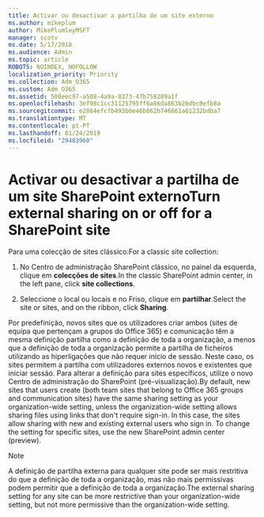 ```yaml
---
title: Activar ou desactivar a partilha de um site externo
ms.author: mikeplum
author: MikePlumleyMSFT
manager: scotv
ms.date: 5/17/2018
ms.audience: Admin
ms.topic: article
ROBOTS: NOINDEX, NOFOLLOW
localization_priority: Priority
ms.collection: Adm_O365
ms.custom: Adm_O365
ms.assetid: 500eec97-a508-4a9a-8373-47b758209a1f
ms.openlocfilehash: 3ef08c1cc31125795ff6a86da863b26dbc0efb8a
ms.sourcegitcommit: e2864efcfb493b6e46b662b746661a61232bdba7
ms.translationtype: MT
ms.contentlocale: pt-PT
ms.lasthandoff: 01/24/2019
ms.locfileid: "29483960"
---
```

# <a name="turn-external-sharing-on-or-off-for-a-sharepoint-site"></a><span data-ttu-id="ae8c8-102">Activar ou desactivar a partilha de um site SharePoint externo</span><span class="sxs-lookup"><span data-stu-id="ae8c8-102">Turn external sharing on or off for a SharePoint site</span></span>

<span data-ttu-id="ae8c8-103">Para uma colecção de sites clássico:</span><span class="sxs-lookup"><span data-stu-id="ae8c8-103">For a classic site collection:</span></span>
  
1. <span data-ttu-id="ae8c8-104">No Centro de administração SharePoint clássico, no painel da esquerda, clique em **colecções de sites**.</span><span class="sxs-lookup"><span data-stu-id="ae8c8-104">In the classic SharePoint admin center, in the left pane, click **site collections**.</span></span>
    
2. <span data-ttu-id="ae8c8-105">Seleccione o local ou locais e no Friso, clique em **partilhar**.</span><span class="sxs-lookup"><span data-stu-id="ae8c8-105">Select the site or sites, and on the ribbon, click **Sharing**.</span></span>
    
<span data-ttu-id="ae8c8-p101">Por predefinição, novos sites que os utilizadores criar ambos (sites de equipa que pertençam a grupos do Office 365) e comunicação têm a mesma definição partilha como a definição de toda a organização, a menos que a definição de toda a organização permite a partilha de ficheiros utilizando as hiperligações que não requer início de sessão. Neste caso, os sites permitem a partilha com utilizadores externos novos e existentes que iniciar sessão. Para alterar a definição para sites específicos, utilize o novo Centro de administração do SharePoint (pré-visualização).</span><span class="sxs-lookup"><span data-stu-id="ae8c8-p101">By default, new sites that users create (both team sites that belong to Office 365 groups and communication sites) have the same sharing setting as your organization-wide setting, unless the organization-wide setting allows sharing files using links that don't require sign-in. In this case, the sites allow sharing with new and existing external users who sign in. To change the setting for specific sites, use the new SharePoint admin center (preview).</span></span>
  
> [!NOTE]
> <span data-ttu-id="ae8c8-109">A definição de partilha externa para qualquer site pode ser mais restritiva do que a definição de toda a organização, mas não mais permissivas podem permitir que a definição de toda a organização.</span><span class="sxs-lookup"><span data-stu-id="ae8c8-109">The external sharing setting for any site can be more restrictive than your organization-wide setting, but not more permissive than the organization-wide setting.</span></span> 
  

